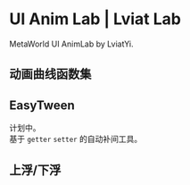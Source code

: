 # UI Anim Lab | Lviat Lab

MetaWorld UI AnimLab by LviatYi.

## 动画曲线函数集

## EasyTween

计划中。  
基于 `getter` `setter` 的自动补间工具。

## 上浮/下浮